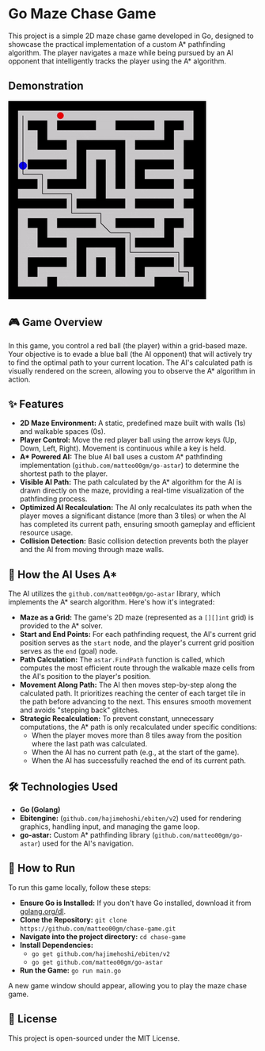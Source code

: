 # Go Maze Chase Game
This project is a simple 2D maze chase game developed in Go, designed to showcase the practical implementation of a custom A* pathfinding algorithm. The player navigates a maze while being pursued by an AI opponent that intelligently tracks the player using the A* algorithm.

## Demonstration
![Chase Game](/assets/chase.gif)

## 🎮 Game Overview
In this game, you control a red ball (the player) within a grid-based maze. Your objective is to evade a blue ball (the AI opponent) that will actively try to find the optimal path to your current location. The AI's calculated path is visually rendered on the screen, allowing you to observe the A* algorithm in action.

## ✨ Features
* **2D Maze Environment:** A static, predefined maze built with walls (1s) and walkable spaces (0s).
* **Player Control:** Move the red player ball using the arrow keys (Up, Down, Left, Right). Movement is continuous while a key is held.
* **A\* Powered AI:** The blue AI ball uses a custom A\* pathfinding implementation (`github.com/matteo00gm/go-astar`) to determine the shortest path to the player.
* **Visible AI Path:** The path calculated by the A\* algorithm for the AI is drawn directly on the maze, providing a real-time visualization of the pathfinding process.
* **Optimized AI Recalculation:** The AI only recalculates its path when the player moves a significant distance (more than 3 tiles) or when the AI has completed its current path, ensuring smooth gameplay and efficient resource usage.
* **Collision Detection:** Basic collision detection prevents both the player and the AI from moving through maze walls.

## 🧠 How the AI Uses A\*
The AI utilizes the `github.com/matteo00gm/go-astar` library, which implements the A\* search algorithm. Here's how it's integrated:

* **Maze as a Grid:** The game's 2D maze (represented as a `[][]int` grid) is provided to the A\* solver.
* **Start and End Points:** For each pathfinding request, the AI's current grid position serves as the `start` node, and the player's current grid position serves as the `end` (goal) node.
* **Path Calculation:** The `astar.FindPath` function is called, which computes the most efficient route through the walkable maze cells from the AI's position to the player's position.
* **Movement Along Path:** The AI then moves step-by-step along the calculated path. It prioritizes reaching the center of each target tile in the path before advancing to the next. This ensures smooth movement and avoids "stepping back" glitches.
* **Strategic Recalculation:** To prevent constant, unnecessary computations, the A\* path is only recalculated under specific conditions:
    * When the player moves more than 8 tiles away from the position where the last path was calculated.
    * When the AI has no current path (e.g., at the start of the game).
    * When the AI has successfully reached the end of its current path.

## 🛠️ Technologies Used
* **Go (Golang)**
* **Ebitengine:** (`github.com/hajimehoshi/ebiten/v2`) used for rendering graphics, handling input, and managing the game loop.
* **go-astar:** Custom A\* pathfinding library (`github.com/matteo00gm/go-astar`) used for the AI's navigation.

## 🚀 How to Run
To run this game locally, follow these steps:

* **Ensure Go is Installed:** If you don't have Go installed, download it from [golang.org/dl](https://golang.org/dl/).
* **Clone the Repository:** `git clone https://github.com/matteo00gm/chase-game.git`
* **Navigate into the project directory:** `cd chase-game`
* **Install Dependencies:**
    * `go get github.com/hajimehoshi/ebiten/v2`
    * `go get github.com/matteo00gm/go-astar`
* **Run the Game:** `go run main.go`

A new game window should appear, allowing you to play the maze chase game.

## 📄 License
This project is open-sourced under the MIT License.